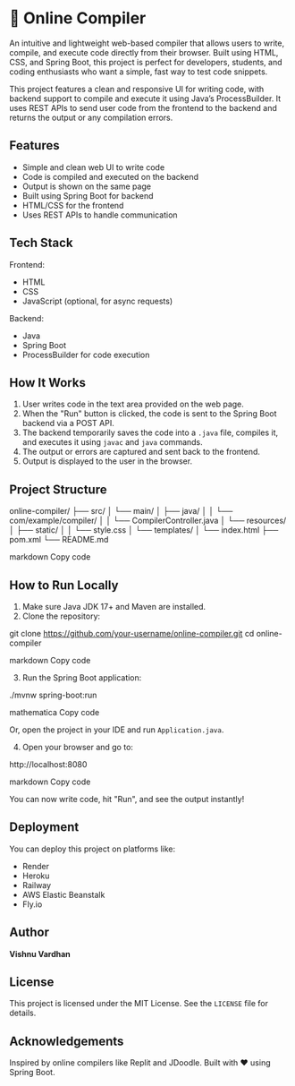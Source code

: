 # 🧠 Online Compiler

An intuitive and lightweight web-based compiler that allows users to write, compile, and execute code directly from their browser. Built using HTML, CSS, and Spring Boot, this project is perfect for developers, students, and coding enthusiasts who want a simple, fast way to test code snippets.

This project features a clean and responsive UI for writing code, with backend support to compile and execute it using Java’s ProcessBuilder. It uses REST APIs to send user code from the frontend to the backend and returns the output or any compilation errors.

## Features

- Simple and clean web UI to write code
- Code is compiled and executed on the backend
- Output is shown on the same page
- Built using Spring Boot for backend
- HTML/CSS for the frontend
- Uses REST APIs to handle communication

## Tech Stack

Frontend:
- HTML
- CSS
- JavaScript (optional, for async requests)

Backend:
- Java
- Spring Boot
- ProcessBuilder for code execution

## How It Works

1. User writes code in the text area provided on the web page.
2. When the "Run" button is clicked, the code is sent to the Spring Boot backend via a POST API.
3. The backend temporarily saves the code into a `.java` file, compiles it, and executes it using `javac` and `java` commands.
4. The output or errors are captured and sent back to the frontend.
5. Output is displayed to the user in the browser.

## Project Structure

online-compiler/ ├── src/ │ └── main/ │ ├── java/ │ │ └── com/example/compiler/ │ │ └── CompilerController.java │ └── resources/ │ ├── static/ │ │ └── style.css │ └── templates/ │ └── index.html ├── pom.xml └── README.md

markdown
Copy code

## How to Run Locally

1. Make sure Java JDK 17+ and Maven are installed.
2. Clone the repository:

git clone https://github.com/your-username/online-compiler.git cd online-compiler

markdown
Copy code

3. Run the Spring Boot application:

./mvnw spring-boot:run

mathematica
Copy code

Or, open the project in your IDE and run `Application.java`.

4. Open your browser and go to:

http://localhost:8080

markdown
Copy code

You can now write code, hit "Run", and see the output instantly!

## Deployment

You can deploy this project on platforms like:

- Render
- Heroku
- Railway
- AWS Elastic Beanstalk
- Fly.io

## Author

**Vishnu Vardhan**  

## License

This project is licensed under the MIT License. See the `LICENSE` file for details.

## Acknowledgements

Inspired by online compilers like Replit and JDoodle. Built with ❤️ using Spring Boot.
